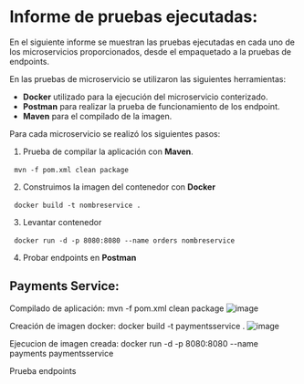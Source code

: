 # Informe de pruebas ejecutadas:

En el siguiente informe se muestran las pruebas ejecutadas en cada uno de los microservicios proporcionados, desde el empaquetado a la pruebas de endpoints. 

En las pruebas de microservicio se utilizaron las siguientes herramientas:
* __Docker__ utilizado para la ejecución del microservicio conterizado.
* __Postman__ para realizar la prueba de funcionamiento de los endpoint.
* __Maven__ para el compilado de la imagen.

Para cada microservicio se realizó los siguientes pasos:

1. Prueba de compilar la aplicación con __Maven__.

&nbsp; `` mvn -f pom.xml clean package ``
 
2. Construimos la imagen del contenedor con __Docker__

&nbsp; `` docker build -t nombreservice . ``
 
3. Levantar contenedor

&nbsp; `` docker run -d -p 8080:8080 --name orders nombreservice  ``

4. Probar endpoints en __Postman__

 
## Payments Service:

Compilado de aplicación:
mvn -f pom.xml clean package
![image](https://user-images.githubusercontent.com/12714366/179889261-6cb80eb9-a964-4047-91ef-8a9fb7dfef13.png)


Creación de imagen docker:
docker build -t paymentsservice .
![image](https://user-images.githubusercontent.com/12714366/179889306-4498d210-0c31-4d87-bb02-dc2ce5cba4b6.png)


Ejecucion de imagen creada:
docker run -d -p 8080:8080 --name payments paymentsservice

Prueba endpoints


